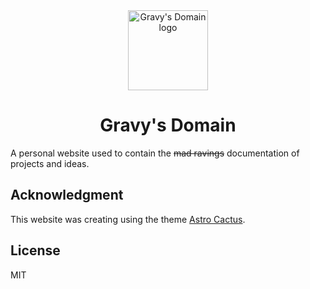 <div align="center">
  <img alt="Gravy's Domain logo" src="https://raw.githubusercontent.com/Gravydigger/blog/main/public/icon.svg" width="128" />
</div>
<h1 align="center">
  Gravy's Domain
</h1>

A personal website used to contain the ~~mad ravings~~ documentation of projects and ideas.

## Acknowledgment

This website was creating using the theme [Astro Cactus](https://github.com/chrismwilliams/astro-theme-cactus).

## License

MIT
